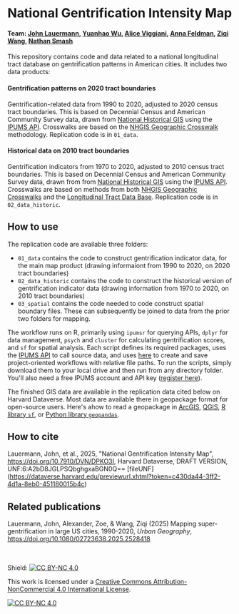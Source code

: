 # National Gentrification Intensity Map
#### Team: [John Lauermann](https://www.pratt.edu/people/john-lauermann/), [Yuanhao Wu](https://www.linkedin.com/in/yuanhao-wu-80603723a/), [Alice Viggiani](https://www.aliceviggiani.com/), [Anna Feldman](https://www.linkedin.com/in/annaelsafeldman/), [Ziqi Wang](https://www.linkedin.com/in/ziqi-wang-0623/), [Nathan Smash](https://www.linkedin.com/in/nathan-smash-b6b93a24a/)
This repository contains code and data related to a national longitudinal tract database on gentrification patterns in American cities. It includes two data products:

#### Gentrification patterns on 2020 tract boundaries
Gentrification-related data from 1990 to 2020, adjusted to 2020 census tract boundaries. This is based on Decennial Census and American Community Survey data, drawn from [National Historical GIS](https://www.nhgis.org/) using the [IPUMS API](ttps://developer.ipums.org/docs/v2/get-started/). Crosswalks are based on the [NHGIS Geographic Crosswalk](https://www.nhgis.org/geographic-crosswalks) methodology. Replication code is in `01_data`.

#### Historical data on 2010 tract boundaries
Gentrification indicators from 1970 to 2020, adjusted to 2010 census tract boundaries. This is based on Decennial Census and American Community Survey data, drawn from from [National Historical GIS](https://www.nhgis.org/) using the [IPUMS API](https://developer.ipums.org/docs/v2/get-started/). Crosswalks are based on methods from both [NHGIS Geographic Crosswalks](https://www.nhgis.org/geographic-crosswalks) and the [Longitudinal Tract Data Base](https://s4.ad.brown.edu/projects/diversity/researcher/bridging.htm). Replication code is in `02_data_historic`.


## How to use
The replication code are available three folders:
- `01_data` contains the code to construct gentrification indicator data, for the main map product (drawing informaiont from 1990 to 2020, on 2020 tract boundaries)
- `02_data_historic` contains the code to construct the historical version of gentrification indicator data (drawing information from 1970 to 2020, on 2010 tract boundaries)
- `03_spatial` contains the code needed to code construct spatial boundary files. These can subsequently be joined to data from the prior two folders for mapping.

The workflow runs on R, primarily using `ipumsr` for querying APIs, `dplyr` for data management, `psych` and `cluster` for calculating gentrification scores, and `sf` for spatial analysis. Each script defines its required packages, uses the [IPUMS API](https://developer.ipums.org/docs/v2/apiprogram/) to call source data, and uses [here](https://here.r-lib.org/) to create and save project-oriented workflows with relative file paths. To run the scripts, simply download them to your local drive and then run from any directory folder. You'll also need a free IPUMS account and API key ([register here](https://developer.ipums.org/docs/v2/get-started/)).  

The finished GIS data are available in the replication data cited below on Harvard Dataverse. Most data are available there in geopackage format for open-source users. Here's ahow to read a geopackage in [ArcGIS](https://pro.arcgis.com/en/pro-app/latest/help/data/databases/work-with-sqlite-databases-in-arcgis-pro.htm), [QGIS](https://learn.openwaterfoundation.org/owf-learn-geopackage/using-geopackage/qgis/), [R library `sf`](https://mapping-in-r-workshop.ryanpeek.org/02_import_export_gpkg), or [Python library `geopandas`](https://geopandas.org/en/stable/docs/user_guide/io.html).


## How to cite
Lauermann, John, et al., 2025, "National Gentrification Intensity Map", https://doi.org/10.7910/DVN/DPKO3I, Harvard Dataverse, DRAFT VERSION, UNF:6:A2bD8JGLPSQbghgxaBGN0Q== [fileUNF] (https://dataverse.harvard.edu/previewurl.xhtml?token=c430da44-3ff2-4d1a-8eb0-451180015b4c)

## Related publications
Lauermann, John, Alexander, Zoe, & Wang, Ziqi (2025) Mapping super-gentrification in large US cities, 1990-2020, _Urban Geography_, https://doi.org/10.1080/02723638.2025.2528418
<br>
<br>
<br>

Shield: [![CC BY-NC 4.0][cc-by-nc-shield]][cc-by-nc]

This work is licensed under a
[Creative Commons Attribution-NonCommercial 4.0 International License][cc-by-nc].

[![CC BY-NC 4.0][cc-by-nc-image]][cc-by-nc]

[cc-by-nc]: https://creativecommons.org/licenses/by-nc/4.0/
[cc-by-nc-image]: https://licensebuttons.net/l/by-nc/4.0/88x31.png
[cc-by-nc-shield]: https://img.shields.io/badge/License-CC%20BY--NC%204.0-lightgrey.svg
